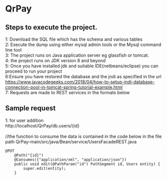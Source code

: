 # QrPay

## Steps to execute the project.

1: Download the SQL file which has the schema and various tables 
<br/>2: Execute the dump using either mysql admin tools or the Mysql command line tool 
<br/>3: The project runs on Java application server eg glassfish or tomcat. 
<br/>4: the project runs on JDK version 8 and beyond 
<br/>5: Once you have installed jdk and suitable IDE(netbeans/eclipse) you can proceed to run your project 
<br/>6:Ensure you have restored the database and the jndi as specified in the url https://www.javacodegeeks.com/2018/04/how-to-setup-jndi-database-connection-pool-in-tomcat-spring-tutorial-example.html
<br/>7: Requests are made to REST services in the formats below 


## Sample request
1: for user addition 
<br/>
http://localhost/QrPay/db.users/{id}
<br/>
<br/>
//the function to consume the data is contained in the code below in the file path QrPay-main/src/java/Bean/service/UsersFacadeREST.java
```
@PUT
    @Path("{id}")
    @Consumes({"application/xml", "application/json"})
    public void edit(@PathParam("id") PathSegment id, Users entity) {
        super.edit(entity);
    }
```

